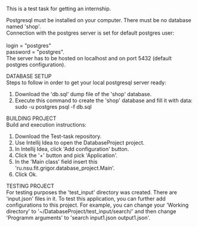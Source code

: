 This is a test task for getting an internship.

Postgresql must be installed on your computer. There must be no database named 'shop'.<br/>
Connection with the postgres server is set for default postgres user:<br/>
  <br/>login = "postgres"<br/>
  password = "postgres".<br/>
The server has to be hosted on localhost and on port 5432 (default postgres configuration).<br/>

DATABASE SETUP<br/>
Steps to follow in order to get your local postgresql server ready:<br/>
  1. Download the 'db.sql' dump file of the 'shop' database.<br/>
  2. Execute this command to create the 'shop' database and fill it with data:<br/>
	  sudo -u postgres psql -f db.sql<br/>

BUILDING PROJECT<br/>
Build and execution instructions:<br/>
  1. Download the Test-task repository.<br/>
  2. Use Intellij Idea to open the DatabaseProject project.<br/>
  3. In Intellij Idea, click 'Add configuration' button.<br/>
  4. Click the '+' button and pick 'Application'.<br/>
  5. In the 'Main class' field insert this 'ru.nsu.fit.grigor.database_project.Main'.<br/>
  6. Click Ok.<br/>

TESTING PROJECT<br/>
For testing purposes the 'test_input' directory was created. There are 'input.json' files in it. To test this application, you can further add configurations to this project. For example, you can change your 'Working directory' to '~/DatabaseProject/test_input/search/' and then change 'Programm arguments' to 'search input1.json output1.json'.
